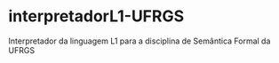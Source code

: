 interpretadorL1-UFRGS
=====================

Interpretador da linguagem L1 para a disciplina de Semântica Formal da UFRGS
